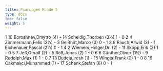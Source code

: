 ```yaml
---
title: Paarungen Runde 5
type: docs
toc: false
weight: 5
---
```


<runde>
1	10	Boroshnev,Dmytro		(4)	-	14	Scheidig,Thorben		(3½)	1	-	0	 
2	4	Zimmermann,Felix		(2½)	-	3	Geißhirt,Marco		(3)	0	-	1	 
3	8	Rauch,Arwid		(3)	-	1	Eichenauer,Pascal		(2½)	0	-	1	 
4	2	Wiemers,Holger,Dr.		(2)	-	11	Skopp,Erik		(2)	1	-	0	 
5	7	Jeß,Geralf		(2)	-	5	Röß,Jonas		(2)	1	-	0	 
6	6	Günther,Oliver		(1½)	-	9	Rudolph,Max		(1)	1	-	0	 
7	13	Dudeja,Iresh		(1)	-	15	Winger,Frank		(0)	1	-	0	 
8	16	Cakmakci,Muhammed		(1)	-	17	Schenk,Stefan		(0)	0	-	1	 
</runde>